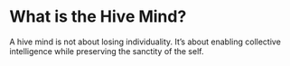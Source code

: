 # What is the Hive Mind?

A hive mind is not about losing individuality. It’s about enabling collective intelligence while preserving the sanctity of the self.